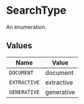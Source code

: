 # SearchType

An enumeration.


## Values

| Name         | Value        |
| ------------ | ------------ |
| `DOCUMENT`   | document     |
| `EXTRACTIVE` | extractive   |
| `GENERATIVE` | generative   |